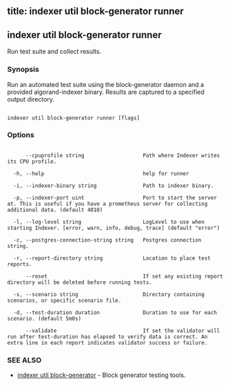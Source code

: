 title: indexer util block-generator runner
---
## indexer util block-generator runner



Run test suite and collect results.



### Synopsis



Run an automated test suite using the block-generator daemon and a provided algorand-indexer binary. Results are captured to a specified output directory.



```

indexer util block-generator runner [flags]

```



### Options



```

      --cpuprofile string                   Path where Indexer writes its CPU profile.

  -h, --help                                help for runner

  -i, --indexer-binary string               Path to indexer binary.

  -p, --indexer-port uint                   Port to start the server at. This is useful if you have a prometheus server for collecting additional data. (default 4010)

  -l, --log-level string                    LogLevel to use when starting Indexer. [error, warn, info, debug, trace] (default "error")

  -c, --postgres-connection-string string   Postgres connection string.

  -r, --report-directory string             Location to place test reports.

      --reset                               If set any existing report directory will be deleted before running tests.

  -s, --scenario string                     Directory containing scenarios, or specific scenario file.

  -d, --test-duration duration              Duration to use for each scenario. (default 5m0s)

      --validate                            If set the validator will run after test-duration has elapsed to verify data is correct. An extra line in each report indicates validator success or failure.

```



### SEE ALSO



* [indexer util block-generator](../../block-generator/block-generator/)	 - Block generator testing tools.



